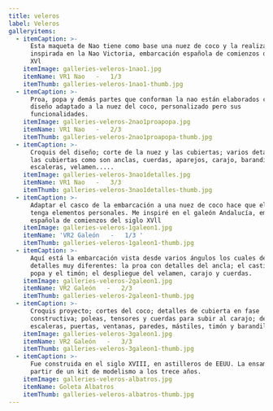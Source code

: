 ```yaml
---
title: veleros
label: Veleros
galleryitems:
  - itemCaption: >-
      Esta maqueta de Nao tiene como base una nuez de coco y la realización está
      inspirada en la Nao Victoria, embarcación española de comienzos del siglo
      XVl
    itemImage: galleries-veleros-1nao1.jpg
    itemName: VR1 Nao   -   1/3
    itemThumb: galleries-veleros-1nao1-thumb.jpg
  - itemCaption: >-
      Proa, popa y demás partes que conforman la nao están elaborados con un
      diseño adaptado a la nuez del coco, personalizado pero sus
      funcionalidades.
    itemImage: galleries-veleros-2nao1proapopa.jpg
    itemName: VR1 Nao   -   2/3
    itemThumb: galleries-veleros-2nao1proapopa-thumb.jpg
  - itemCaption: >-
      Croquis del diseño; corte de la nuez y las cubiertas; varios detalles de
      las cubiertas como son anclas, cuerdas, aparejos, carajo, barandillas,
      escaleras, velamen.....
    itemImage: galleries-veleros-3nao1detalles.jpg
    itemName: VR1 Nao   -   3/3
    itemThumb: galleries-veleros-3nao1detalles-thumb.jpg
  - itemCaption: >-
      Adaptar el casco de la embarcación a una nuez de coco hace que el diseño
      tenga elementos personales. Me inspiré en el galeón Andalucía, embarcación
      española de comienzos del siglo XVll
    itemImage: galleries-veleros-1galeon1.jpg
    itemName: 'VR2 Galeón   -   1/3 '
    itemThumb: galleries-veleros-1galeon1-thumb.jpg
  - itemCaption: >-
      Aquí está la embarcación vista desde varios ángulos los cuales dejan ver
      detalles muy diferentes: la proa con detalles del ancla; el castillo de
      popa y el timón; el despliegue del velamen, carajo y cuerdas.
    itemImage: galleries-veleros-2galeon1.jpg
    itemName: VR2 Galeón   -   2/3
    itemThumb: galleries-veleros-2galeon1-thumb.jpg
  - itemCaption: >-
      Croquis proyecto; cortes del coco; detalles de cubierta en fase
      constructiva; poleas, tensores y cuerdas para subir al carajo; detalles de
      escaleras, puertas, ventanas, paredes, mástiles, timón y barandillas.
    itemImage: galleries-veleros-3galeon1.jpg
    itemName: VR2 Galeón   -   3/3
    itemThumb: galleries-veleros-3galeon1-thumb.jpg
  - itemCaption: >-
      Fue construida en el siglo XVIII, en astilleros de EEUU. La ensamblé a
      partir de un kit de modelismo a los trece años.
    itemImage: galleries-veleros-albatros.jpg
    itemName: Goleta Albatros
    itemThumb: galleries-veleros-albatros-thumb.jpg
---
```


